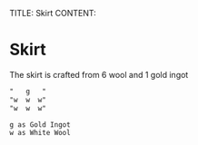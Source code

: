 TITLE: Skirt
CONTENT:
# Skirt

The skirt is crafted from 6 wool and 1 gold ingot

```markdown
"   g   "
"w  w  w"
"w  w  w"

g as Gold Ingot
w as White Wool
```